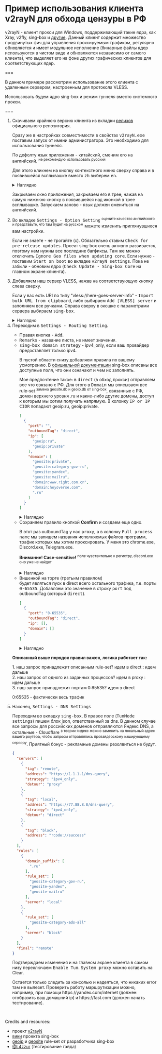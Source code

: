 <h1>Пример использования клиента v2rayN для обхода цензуры в РФ</h1>

v2rayN - клиент прокси для Windows, поддерживающий такие ядра, как Xray, v2fly, sing-box и [другие](https://github.com/2dust/v2rayN/wiki/List-of-supported-cores).
Данный клиент содержит множество продвинутых фич для управления проксируемым трафиком, регулярно обновляется и имеет модульное исполнение (бинарные файлы ядер используются в чистом виде и обновляются независимо от самого клиента), что выделяет его на фоне других графических клиентов для соответствующих ядер.

===

В данном примере рассмотрим использование этого клиента с удаленным сервером, настроенным для протокола VLESS.

Использовать будем ядро sing-box и режим туннеля вместо системного прокси.

===

<ol>
<li>Скачиваем крайнюю версию клиента из вкладки <a href="https://github.com/2dust/v2rayN/releases">релизов</a> официального репозитория.</li>
<p>Сразу же в настройках совместимости в свойстах <tt>v2rayN.exe</tt> поставим запуск от имени администратора. Это необходимо для использования туннеля.</p>
<p>По дефолту язык приложения - китайский, сменим его на английский. <sup>не рекомендую использовать русский</sup></p>
<p>Для этого кликнем на кнопку контекстного меню сверху справа и в появившейся всплывашке вместо <tt>zh</tt> выберем <tt>en</tt>.</p>
<details> <summary>Наглядно</summary> <img src="assets/zh2en.png" alt="drawing" width="555" height="434"/> </details>
<p>Закрываем окно приложения, закрываем его в трее, нажав на самую нижнюю кнопку в появившейся над иконкой в трее всплывашке. Запускаем заново - язык должен смениться на английский.</p>

<li>Во вкладке <tt>Settings - Option Setting</tt> <sup>оцените качество английского и представьте, что там будет на русском</sup> можете изменить приглянувшиеся вам настройки.</li> 
<p>Если не знаете - не трогайте (c). Обязательно ставим <tt>Check for pre-release updates</tt>. Проект sing-box очень активно развивается, поэтому нам нужны все последние багфиксы. Там же можно отключить <tt>Ignore Geo files when updating core</tt>. Если нужно - поставим <tt>Start on boot</tt> во вкладке <tt>v2rayN settings</tt>. Пока не забыли - обновим ядро (<tt>Check Update - Sing-box Core</tt> на главном экране клиента).</p>

<li>Добавляем наш сервер VLESS, нажав на соответствующую кнопку слева сверху.</li>
<p>Если у вас есть URI по типу "vless://here-goes-server-info" - <tt>Import bulk URL from clipboard</tt>, либо выбираем <tt>Add [VLESS] server</tt> и заполняем все ручками. Справа сверху в окошке с параметрами сервера выбираем <tt>sing-box</tt>.</p>
<details> <summary>Наглядно</summary> <img src="assets/server-settings.png" alt="drawing" width="555" height="540"/> </details>

<li>Переходим в <tt>Settings - Routing Setting</tt>.</li>

<ul>
<li>Правая кнопка - <tt>Add</tt>.</li>

<li><tt>Remarks</tt> - название листа, не имеет значения.</li>

<li><tt>sing-box domain strategy</tt> - ipv4_only, если ваш провайдер предоставляет только ipv4.</li>
<p>В пустой области снизу добавляем правила по вашему усмотрению. В <a href="https://sing-box.sagernet.org/configuration/route/rule/">официальной документации</a> sing-box описаны все доступные поля, что они означают и чем их заполнять.</p>
<p>Мое предпочтение такое:
в <tt>direct</tt> (в обход прокси) отправляем все что связано с РФ. Для этого в <tt>Domain</tt> мы вписываем все rule-set <sup>замена geosite.db и geoip.db от sing-box</sup>, связанные с РФ, домен верхнего уровня .ru и какие-либо другие домены, доступ к которым мы хотим получать напрямую.
В колонку <tt>IP or IP CIDR</tt> попадают geoip:ru, geoip:private.</p>

```json
[
  {
    "port": "",
    "outboundTag": "direct",
    "ip": [
      "geoip:ru",
      "geoip:private"
    ],
    "domain": [
      "geosite:private",
      "geosite:category-gov-ru",
      "geosite:yandex",
      "geosite:mailru",
      "domain:www.right.com.cn",
      "domain:hoyoverse.com",
      ".ru"
    ]
  }
]
```

<details> <summary>Наглядно</summary> <img src="assets/geo-routing.png" alt="drawing" width="555" height="540"/> </details>

<li>Сохраняем правило кнопкой <b>Confirm</b> и создаем еще одно.</li>
<p>В этот раз outboundTag у нас <tt>proxy</tt>, а в колонку <tt>Full process name</tt> мы запишем названия исполняемых файлов программ, трафик которых мы хотим проксировать. У меня это chrome.exe, Discord.exe, Telegram.exe.</p>
<p><b>Внимание! Case-sensitive!</b>
<sup>поле чувствительно к регистру, discord.exe оно уже не найдет</sup></p>

<details> <summary>Наглядно</summary> <img src="assets/process-routing.png" alt="drawing" width="555" height="540"/> </details>
<li>Вишенкой на торте (третьим правилом)</li> будет являться пуск в direct всего остального трафика, т.е. порты <tt>0-65535</tt>. Добавляем это значение в строку <tt>port</tt> под outboundTag (который <tt>direct</tt>).

```json
[
  {
    "port": "0-65535",
    "outboundTag": "direct",
    "ip": [],
    "domain": []
  }
]
```

<details> <summary>Наглядно</summary> <img src="assets/port-routing.png" alt="drawing" width="555" height="540"/> </details>
</ul>

<p><b>Описанный выше порядок правил важен, логика работает так:</b></p>
<p>1. наш запрос принадлежит описанным rule-set? идем в direct : идем дальше<br />
2. наш запрос от одного из заданных процессов? идем в proxy : идем дальше<br />
3. наш запрос принадлежит портам 0:65535? идем в direct</p>
<p>0:65535 - фактически весь трафик</p>

<li>Наконец, <tt>Settings - DNS Settings</tt></li>
<p>Переходим во вкладку <tt>sing-box</tt>. В правое поле (<tt>TunMode settings</tt>) пишем блок json, ответственный за dns. В данном случае все запросы для российских доменов отправляются Яндекс DNS, а остальные - Cloudflare <sup>в теории яндекс можно заменить на локальный адрес вашего роутера, чтобы запросы отправлялись провайдерскому кэширующему серверу</sup>. Приятный бонус - рекламные домены резолвиться не будут.</p>


```json
{
  "servers": [
    {
      "tag": "remote",
      "address": "https://1.1.1.1/dns-query",
      "strategy": "ipv4_only",
      "detour": "proxy"
    },
    {
      "tag": "local",
      "address": "https://77.88.8.8/dns-query",
      "strategy": "ipv4_only",
      "detour": "direct"
    },
    {
      "tag": "block",
      "address": "rcode://success"
    }
  ],
  "rules": [
    {
      "domain_suffix": [
        ".ru"
      ],
      "rule_set": [
        "geosite-category-gov-ru",
        "geosite-yandex",
        "geosite-mailru"
      ],
      "server": "local"
    },
    {
      "rule_set": [
        "geosite-category-ads-all"
      ],
      "server": "block"
    }
  ],
  "final": "remote"
}
```

<p>Подтверждаем изменения и на главном экране клиента в самом низу переключаем <tt>Enable Tun</tt>. <tt>System proxy</tt> можно оставить на Clear.</p>
<p>Остается только следить за консолью и надеяться, что никаких error там не вылезет. Проверить работу маршрутизации можно, например, при помощи https://yandex.com/internet (должен отобразить ваш домашний ip) и https://fast.com (должен начать тестирование).</p>

</ol>
<br />

Credits and resources:
- проект <a href="https://github.com/2dust/v2rayN">v2rayN</a>
- <a href="https://sing-box.sagernet.org/configuration">вики</a> проекта sing-box
- <a href="https://github.com/SagerNet/sing-geoip/tree/rule-set">geoip</a> и <a href="https://github.com/SagerNet/sing-geosite/tree/rule-set">geosite</a> rule-set от разработчика sing-box
- [@L4zzur](https://github.com/L4zzur) (тестирование гайда)
